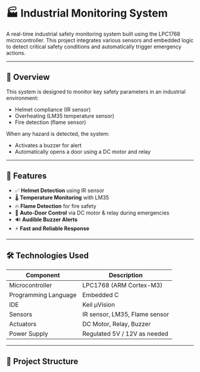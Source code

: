 # 🏭 Industrial Monitoring System

A real-time industrial safety monitoring system built using the LPC1768 microcontroller. This project integrates various sensors and embedded logic to detect critical safety conditions and automatically trigger emergency actions.

---

## 🚀 Overview

This system is designed to monitor key safety parameters in an industrial environment:
- Helmet compliance (IR sensor)
- Overheating (LM35 temperature sensor)
- Fire detection (flame sensor)

When any hazard is detected, the system:
- Activates a buzzer for alert
- Automatically opens a door using a DC motor and relay

---

## 🔧 Features

- ✅ **Helmet Detection** using IR sensor
- 🌡️ **Temperature Monitoring** with LM35
- 🔥 **Flame Detection** for fire safety
- 🚪 **Auto-Door Control** via DC motor & relay during emergencies
- 🔊 **Audible Buzzer Alerts**
- ⚡ **Fast and Reliable Response**

---

## 🛠 Technologies Used

| Component               | Description                          |
|------------------------|--------------------------------------|
| Microcontroller         | LPC1768 (ARM Cortex-M3)              |
| Programming Language    | Embedded C                           |
| IDE                     | Keil µVision                         |
| Sensors                 | IR sensor, LM35, Flame sensor        |
| Actuators               | DC Motor, Relay, Buzzer              |
| Power Supply            | Regulated 5V / 12V as needed         |

---

## 📂 Project Structure


